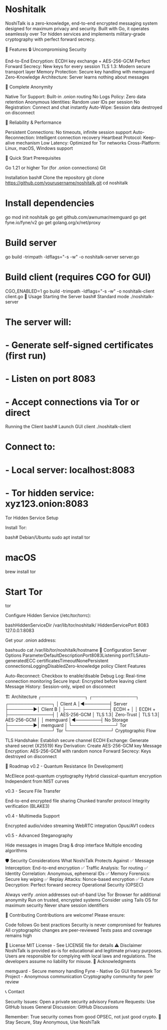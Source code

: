 # Noshitalk
NoshiTalk is a zero-knowledge, end-to-end encrypted messaging system designed for maximum privacy and security. Built with Go, it operates seamlessly over Tor hidden services and implements military-grade cryptography with perfect forward secrecy.

🌟 Features
🔒 Uncompromising Security

End-to-End Encryption: ECDH key exchange + AES-256-GCM
Perfect Forward Secrecy: New keys for every session
TLS 1.3: Modern secure transport layer
Memory Protection: Secure key handling with memguard
Zero-Knowledge Architecture: Server learns nothing about messages

🧅 Complete Anonymity

Native Tor Support: Built-in .onion routing
No Logs Policy: Zero data retention
Anonymous Identities: Random user IDs per session
No Registration: Connect and chat instantly
Auto-Wipe: Session data destroyed on disconnect

💪 Reliability & Performance

Persistent Connections: No timeouts, infinite session support
Auto-Reconnection: Intelligent connection recovery
Heartbeat Protocol: Keep-alive mechanism
Low Latency: Optimized for Tor networks
Cross-Platform: Linux, macOS, Windows support

🚀 Quick Start
Prerequisites

Go 1.21 or higher
Tor (for .onion connections)
Git

Installation
bash# Clone the repository
git clone https://github.com/yourusername/noshitalk.git
cd noshitalk

# Install dependencies
go mod init noshitalk
go get github.com/awnumar/memguard
go get fyne.io/fyne/v2
go get golang.org/x/net/proxy

# Build server
go build -trimpath -ldflags="-s -w" -o noshitalk-server server.go

# Build client (requires CGO for GUI)
CGO_ENABLED=1 go build -trimpath -ldflags="-s -w" -o noshitalk-client client.go
📖 Usage
Starting the Server
bash# Standard mode
./noshitalk-server

# The server will:
# - Generate self-signed certificates (first run)
# - Listen on port 8083
# - Accept connections via Tor or direct
Running the Client
bash# Launch GUI client
./noshitalk-client

# Connect to:
# - Local server: localhost:8083
# - Tor hidden service: xyz123.onion:8083
Tor Hidden Service Setup

Install Tor:

bash# Debian/Ubuntu
sudo apt install tor

# macOS
brew install tor

# Start Tor
tor

Configure Hidden Service (/etc/tor/torrc):

bashHiddenServiceDir /var/lib/tor/noshitalk/
HiddenServicePort 8083 127.0.0.1:8083

Get your .onion address:

bashsudo cat /var/lib/tor/noshitalk/hostname
🔧 Configuration
Server Options
ParameterDefaultDescriptionPort8083Listening portTLSAuto-generatedECC certificatesTimeoutNonePersistent connectionsLoggingDisabledZero-knowledge policy
Client Features

Auto-Reconnect: Checkbox to enable/disable
Debug Log: Real-time connection monitoring
Secure Input: Encrypted before leaving client
Message History: Session-only, wiped on disconnect

🏗️ Architecture
┌──────────────┐         ┌──────────────┐         ┌──────────────┐
│   Client A   │◄────────┤   Server     ├────────►│   Client B   │
├──────────────┤  ECDH + │              │  ECDH + ├──────────────┤
│  AES-256-GCM │  TLS 1.3│  Zero-Trust  │  TLS 1.3│  AES-256-GCM │
│   memguard   │◄────────┤  No Storage  ├────────►│   memguard   │
└──────────────┘   Tor   └──────────────┘   Tor   └──────────────┘
Cryptographic Flow

TLS Handshake: Establish secure channel
ECDH Exchange: Generate shared secret (X25519)
Key Derivation: Create AES-256-GCM key
Message Encryption: AES-256-GCM with random nonce
Forward Secrecy: Keys destroyed on disconnect

🔮 Roadmap
v0.2 - Quantum Resistance (In Development)

 McEliece post-quantum cryptography
 Hybrid classical-quantum encryption
 Independent from NIST curves

v0.3 - Secure File Transfer

 End-to-end encrypted file sharing
 Chunked transfer protocol
 Integrity verification (BLAKE3)

v0.4 - Multimedia Support

 Encrypted audio/video streaming
 WebRTC integration
 Opus/AV1 codecs

v0.5 - Advanced Steganography

 Hide messages in images
 Drag & drop interface
 Multiple encoding algorithms

🛡️ Security Considerations
What NoshiTalk Protects Against
✅ Message Interception: End-to-end encryption
✅ Traffic Analysis: Tor routing
✅ Identity Correlation: Anonymous, ephemeral IDs
✅ Memory Forensics: Secure key wiping
✅ Replay Attacks: Nonce-based encryption
✅ Future Decryption: Perfect forward secrecy
Operational Security (OPSEC)

Always verify .onion addresses out-of-band
Use Tor Browser for additional anonymity
Run on trusted, encrypted systems
Consider using Tails OS for maximum security
Never share session identifiers

🤝 Contributing
Contributions are welcome! Please ensure:

Code follows Go best practices
Security is never compromised for features
All cryptographic changes are peer-reviewed
Tests pass and coverage remains high

📄 License
MIT License - See LICENSE file for details
⚠️ Disclaimer
NoshiTalk is provided as-is for educational and legitimate privacy purposes. Users are responsible for complying with local laws and regulations. The developers assume no liability for misuse.
🙏 Acknowledgments

memguard - Secure memory handling
Fyne - Native Go GUI framework
Tor Project - Anonymous communication
Cryptography community for peer review

📞 Contact

Security Issues: Open a private security advisory
Feature Requests: Use GitHub Issues
General Discussion: GitHub Discussions


Remember: True security comes from good OPSEC, not just good crypto.
🔐 Stay Secure, Stay Anonymous, Use NoshiTalk
